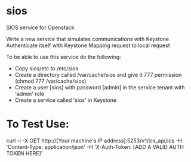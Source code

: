 sios
====

SIOS service for Openstack

Write a new service that simulates communications with Keystone 
Authenticate itself with Keystone
Mapping request to local request 

To be able to use this service do the following:
- Copy sios/etc to /etc/sios
- Create a directory called /var/cache/sios and give it 777 permission (chmod 777 /var/cache/sios)
- Create a user [sios] with password [admin] in the service tenant with 'admin' role
- Create a service called 'sios' in Keystone

To Test Use:
============
curl -i -X GET http://[Your machine's IP address]:5253/v1/ics_api/ics -H 'Content-Type: application/json' -H 'X-Auth-Token: [ADD A VALID AUTH TOKEN HERE]'
